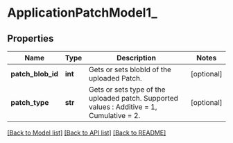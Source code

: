 # ApplicationPatchModel1_

## Properties
Name | Type | Description | Notes
------------ | ------------- | ------------- | -------------
**patch_blob_id** | **int** | Gets or sets blobId of the uploaded Patch. | [optional] 
**patch_type** | **str** | Gets or sets type of the uploaded patch. Supported values : Additive &#x3D; 1, Cumulative &#x3D; 2. | [optional] 

[[Back to Model list]](../README.md#documentation-for-models) [[Back to API list]](../README.md#documentation-for-api-endpoints) [[Back to README]](../README.md)


